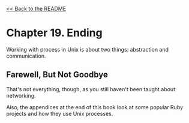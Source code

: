 [&lt;&lt; Back to the README](README.md)

# Chapter 19. Ending

Working with process in Unix is about two things: abstraction and communication.

## Farewell, But Not Goodbye

That's not everything, though, as you still haven't been taught about
networking.

Also, the appendices at the end of this book look at some popular Ruby projects
and how they use Unix processes.
